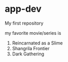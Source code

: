 # app-dev
My first repository

my favorite movie/series is 
1. Reincarnated as a Slime
2. Shangrila Frontier
3. Dark Gathering


